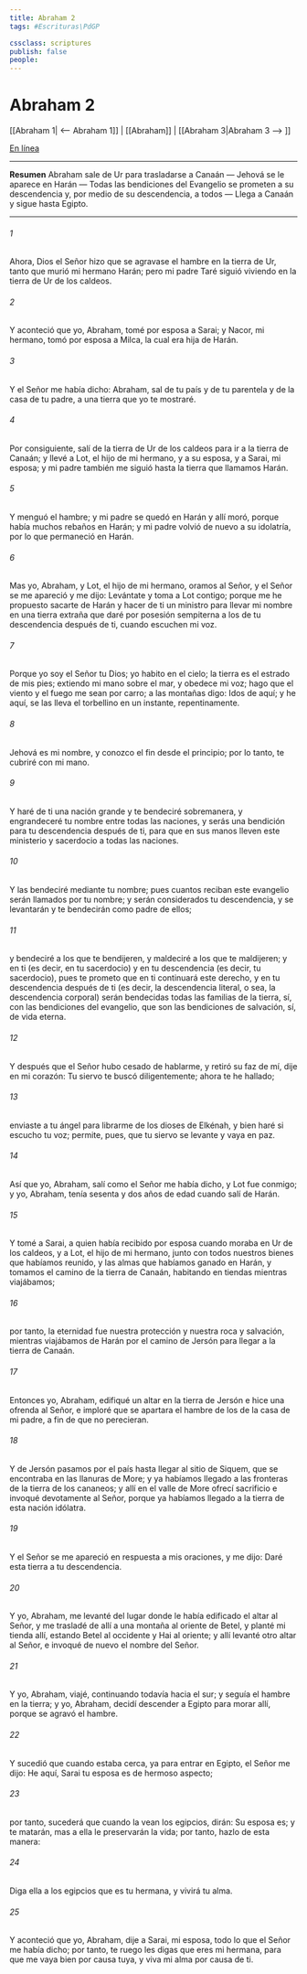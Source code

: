 ```yaml
---
title: Abraham 2
tags: #Escrituras\PdGP

cssclass: scriptures
publish: false
people:
---
```


# Abraham 2
[[Abraham 1| <-- Abraham 1]] | [[Abraham]] | [[Abraham 3|Abraham 3 --> ]]

[En línea](https://churchofjesuschrist.org/study/scriptures/pgp/abr/2?lang=spa)

---
__Resumen__
Abraham sale de Ur para trasladarse a Canaán — Jehová se le aparece en Harán — Todas las bendiciones del Evangelio se prometen a su descendencia y, por medio de su descendencia, a todos — Llega a Canaán y sigue hasta Egipto.

---
###### 1 
Ahora, Dios el Señor hizo que se agravase el hambre en la tierra de Ur, tanto que murió mi hermano Harán; pero mi padre Taré siguió viviendo en la tierra de Ur de los caldeos.

###### 2 
Y aconteció que yo, Abraham, tomé por esposa a Sarai; y Nacor, mi hermano, tomó por esposa a Milca, la cual era hija de Harán.

###### 3 
Y el Señor me había dicho: Abraham, sal de tu país y de tu parentela y de la casa de tu padre, a una tierra que yo te mostraré.

###### 4 
Por consiguiente, salí de la tierra de Ur de los caldeos para ir a la tierra de Canaán; y llevé a Lot, el hijo de mi hermano, y a su esposa, y a Sarai, mi esposa; y mi padre también me siguió hasta la tierra que llamamos Harán.

###### 5 
Y menguó el hambre; y mi padre se quedó en Harán y allí moró, porque había muchos rebaños en Harán; y mi padre volvió de nuevo a su idolatría, por lo que permaneció en Harán.

###### 6 
Mas yo, Abraham, y Lot, el hijo de mi hermano, oramos al Señor, y el Señor se me apareció y me dijo: Levántate y toma a Lot contigo; porque me he propuesto sacarte de Harán y hacer de ti un ministro para llevar mi nombre en una tierra extraña que daré por posesión sempiterna a los de tu descendencia después de ti, cuando escuchen mi voz.

###### 7 
Porque yo soy el Señor tu Dios; yo habito en el cielo; la tierra es el estrado de mis pies; extiendo mi mano sobre el mar, y obedece mi voz; hago que el viento y el fuego me sean por carro; a las montañas digo: Idos de aquí; y he aquí, se las lleva el torbellino en un instante, repentinamente.

###### 8 
Jehová es mi nombre, y conozco el fin desde el principio; por lo tanto, te cubriré con mi mano.

###### 9 
Y haré de ti una nación grande y te bendeciré sobremanera, y engrandeceré tu nombre entre todas las naciones, y serás una bendición para tu descendencia después de ti, para que en sus manos lleven este ministerio y sacerdocio a todas las naciones.

###### 10 
Y las bendeciré mediante tu nombre; pues cuantos reciban este evangelio serán llamados por tu nombre; y serán considerados tu descendencia, y se levantarán y te bendecirán como padre de ellos;

###### 11 
y bendeciré a los que te bendijeren, y maldeciré a los que te maldijeren; y en ti (es decir, en tu sacerdocio) y en tu descendencia (es decir, tu sacerdocio), pues te prometo que en ti continuará este derecho, y en tu descendencia después de ti (es decir, la descendencia literal, o sea, la descendencia corporal) serán bendecidas todas las familias de la tierra, sí, con las bendiciones del evangelio, que son las bendiciones de salvación, sí, de vida eterna.

###### 12 
Y después que el Señor hubo cesado de hablarme, y retiró su faz de mí, dije en mi corazón: Tu siervo te buscó diligentemente; ahora te he hallado;

###### 13 
enviaste a tu ángel para librarme de los dioses de Elkénah, y bien haré si escucho tu voz; permite, pues, que tu siervo se levante y vaya en paz.

###### 14 
Así que yo, Abraham, salí como el Señor me había dicho, y Lot fue conmigo; y yo, Abraham, tenía sesenta y dos años de edad cuando salí de Harán.

###### 15 
Y tomé a Sarai, a quien había recibido por esposa cuando moraba en Ur de los caldeos, y a Lot, el hijo de mi hermano, junto con todos nuestros bienes que habíamos reunido, y las almas que habíamos ganado en Harán, y tomamos el camino de la tierra de Canaán, habitando en tiendas mientras viajábamos;

###### 16 
por tanto, la eternidad fue nuestra protección y nuestra roca y salvación, mientras viajábamos de Harán por el camino de Jersón para llegar a la tierra de Canaán.

###### 17 
Entonces yo, Abraham, edifiqué un altar en la tierra de Jersón e hice una ofrenda al Señor, e imploré que se apartara el hambre de los de la casa de mi padre, a fin de que no perecieran.

###### 18 
Y de Jersón pasamos por el país hasta llegar al sitio de Siquem, que se encontraba en las llanuras de More; y ya habíamos llegado a las fronteras de la tierra de los cananeos; y allí en el valle de More ofrecí sacrificio e invoqué devotamente al Señor, porque ya habíamos llegado a la tierra de esta nación idólatra.

###### 19 
Y el Señor se me apareció en respuesta a mis oraciones, y me dijo: Daré esta tierra a tu descendencia.

###### 20 
Y yo, Abraham, me levanté del lugar donde le había edificado el altar al Señor, y me trasladé de allí a una montaña al oriente de Betel, y planté mi tienda allí, estando Betel al occidente y Hai al oriente; y allí levanté otro altar al Señor, e invoqué de nuevo el nombre del Señor.

###### 21 
Y yo, Abraham, viajé, continuando todavía hacia el sur; y seguía el hambre en la tierra; y yo, Abraham, decidí descender a Egipto para morar allí, porque se agravó el hambre.

###### 22 
Y sucedió que cuando estaba cerca, ya para entrar en Egipto, el Señor me dijo: He aquí, Sarai tu esposa es de hermoso aspecto;

###### 23 
por tanto, sucederá que cuando la vean los egipcios, dirán: Su esposa es; y te matarán, mas a ella le preservarán la vida; por tanto, hazlo de esta manera:

###### 24 
Diga ella a los egipcios que es tu hermana, y vivirá tu alma.

###### 25 
Y aconteció que yo, Abraham, dije a Sarai, mi esposa, todo lo que el Señor me había dicho; por tanto, te ruego les digas que eres mi hermana, para que me vaya bien por causa tuya, y viva mi alma por causa de ti.

